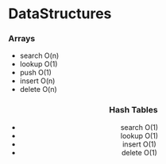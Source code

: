 # DataStructures
<div align="center>
Arrays <br>
Trees <br>
Stacks <br>
Tries <br>
Queues <br>
Graphs <br>
Linked Lists <br>
Hash Tables <br>
</div>

<h3>Ways to Manipulate Data Structures </h3>
Insertion, Deletion, Traversal, Searching, Sorting, Access

<div align="center">
<h3>Arrays</h3>
<ul>
    <li>search O(n)</li>
    <li>lookup O(1)</li>
    <li>push O(1)</li>
    <li>insert O(n)</li>
    <li>delete O(n)</li>
</ul>
</div>

<div align="center">
<h3>Hash Tables</h3>
<ul>
    <li>search O(1)</li>
    <li>lookup O(1)</li>
    <li>insert O(1)</li>
    <li>delete O(1)</li>
</ul>
</div>